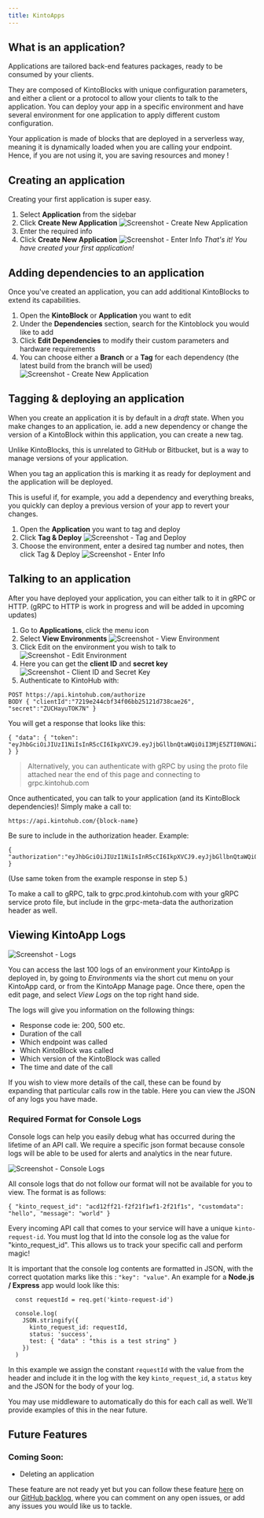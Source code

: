 ```yaml
---
title: KintoApps
---
```


## What is an application?

Applications are tailored back-end features packages, ready to be consumed by your clients.

They are composed of KintoBlocks with unique configuration parameters, and either a client or a protocol to allow your clients to talk to the application. You can deploy your app in a specific environment and have several environment for one application to apply different custom configuration.

Your application is made of blocks that are deployed in a serverless way, meaning it is dynamically loaded when you are calling your endpoint. Hence, if you are not using it, you are saving resources and money !


## Creating an application

Creating your first application is super easy.
1. Select **Application** from the sidebar
2. Click **Create New Application**
![Screenshot - Create New Application](/docs/assets/creating-an-application-1-2.png)
3. Enter the required info
4. Click **Create New Application**
![Screenshot - Enter Info](/docs/assets/creating-an-application-3-4.png)
_That's it! You have created your first application!_

## Adding dependencies to an application

Once you've created an application, you can add additional KintoBlocks to extend its capabilities.

1. Open the **KintoBlock** or **Application** you want to edit
2. Under the **Dependencies** section, search for the Kintoblock you would like to add
3. Click **Edit Dependencies** to modify their custom parameters and hardware requirements
4. You can choose either a **Branch** or a **Tag** for each dependency (the latest build from the branch will be used)
![Screenshot - Create New Application](/docs/assets/adding-dependencies-4-5.png)

## Tagging & deploying an application


When you create an application it is by default in a _draft_ state. When you make changes to an application, ie. add a new dependency or change the version of a KintoBlock within this application, you can create a new tag.

Unlike KintoBlocks, this is unrelated to GitHub or Bitbucket, but is a way to manage versions of your application.

When you tag an application this is marking it as ready for deployment and the application will be deployed.

This is useful if, for example, you add a dependency and everything breaks, you quickly can deploy a previous version of your app to revert your changes.

1. Open the **Application** you want to tag and deploy
2. Click **Tag & Deploy**
![Screenshot - Tag and Deploy](/docs/assets/tagging-and-deploying-1-2.png)
3. Choose the environment, enter a desired tag number and notes, then click Tag & Deploy
![Screenshot - Enter Info](/docs/assets/tagging-and-deploying-3.png)

## Talking to an application

After you have deployed your application, you can either talk to it in gRPC or HTTP.
(gRPC to HTTP is work in progress and will be added in upcoming updates)

1. Go to **Applications**, click the menu icon
2. Select **View Environments**
   ![Screenshot - View Environment](/docs/assets/talking-to-applications-1-2.png)
3. Click Edit on the environment you wish to talk to
   ![Screenshot - Edit Environment](/docs/assets/talking-to-applications-3.png)
4. Here you can get the **client ID** and **secret key**
   ![Screenshot - Client ID and Secret Key](/docs/assets/talking-to-applications-4.png)
5. Authenticate to KintoHub with:

```
POST https://api.kintohub.com/authorize
BODY { "clientId":"7219e244cbf34f06bb25121d738cae26", "secret":"ZUCHayuTOK7N" }
```

You will get a response that looks like this:

```
{ "data": { "token": "eyJhbGciOiJIUzI1NiIsInR5cCI6IkpXVCJ9.eyJjbGllbnQtaWQiOiI3MjE5ZTI0NGNiZjM0ZjA2YmIyNTEyMWQ3MzhjYWUyNiIsInNlc3Npb24taWQiOiI5MzQ3OTFhYy1kNzllLTQ5NWQtYjVlYy01OTJlMmU4MDRjMTciLCJuYmYiOjE1MzA4NTYzNTUsImV4cCI6MTUzMjA2NTk1NSwiaWF0IjoxNTMwODU2MzU1LCJpc3MiOiJNaWRkbGV3YXJlIiwiYXVkIjoiTWlkZGxld2FyZSJ9.Cer1EyzryW5qKfqpSqs5u2t6BunoeUtjpwX_fFAzVj4" } }
```

> Alternatively, you can authenticate with gRPC by using the proto file attached near the end of this page and connecting to grpc.kintohub.com

Once authenticated, you can talk to your application (and its KintoBlock dependencies)!
Simply make a call to:

```
https://api.kintohub.com/{block-name}
```

Be sure to include in the authorization header. Example:

```
{ "authorization":"eyJhbGciOiJIUzI1NiIsInR5cCI6IkpXVCJ9.eyJjbGllbnQtaWQiOiI3MjE5ZTI0NGNiZjM0ZjA2YmIyNTEyMWQ3MzhjYWUyNiIsInNlc3Npb24taWQiOiI5MzQ3OTFhYy1kNzllLTQ5NWQtYjVlYy01OTJlMmU4MDRjMTciLCJuYmYiOjE1MzA4NTYzNTUsImV4cCI6MTUzMjA2NTk1NSwiaWF0IjoxNTMwODU2MzU1LCJpc3MiOiJNaWRkbGV3YXJlIiwiYXVkIjoiTWlkZGxld2FyZSJ9.Cer1EyzryW5qKfqpSqs5u2t6BunoeUtjpwX_fFAzVj4" }
```

(Use same token from the example response in step 5.)

To make a call to gRPC, talk to grpc.prod.kintohub.com with your gRPC service proto file, but include in the grpc-meta-data the authorization header as well.

## Viewing KintoApp Logs

![Screenshot - Logs](/docs/assets/logs-closed.png)

You can access the last 100 logs of an environment your KintoApp is deployed in, by going to *Environments* via the short cut menu on your KintoApp card, or from the KintoApp Manage page. Once there, open the edit page, and select *View Logs* on the top right hand side.

The logs will give you information on the following things:
- Response code ie: 200, 500 etc.
- Duration of the call
- Which endpoint was called
- Which KintoBlock was called
- Which version of the KintoBlock was called
- The time and date of the call

If you wish to view more details of the call, these can be found by expanding that particular calls row in the table. Here you can view the JSON of any logs you have made.

### Required Format for Console Logs

Console logs can help you easily debug what has occurred during the lifetime of an API call. We require a specific json format because console logs will be able to be used for alerts and analytics in the near future.


![Screenshot - Console Logs](/docs/assets/logs-open.png)

All console logs that do not follow our format will not be available for you to view. The format is as follows:

```
{ "kinto_request_id": "acd12ff21-f2f21f1wf1-2f21f1s", "customdata": "hello", "message": "world" }
```

Every incoming API call that comes to your service will have a unique `kinto-request-id`. You must log that Id into the console log as the value for "kinto_request_id". This allows us to track your specific call and perform magic!

It is important that the console log contents are formatted in JSON, with the correct quotation marks like this : `"key": "value"`. An example for a **Node.js / Express** app would look like this:

```
  const requestId = req.get('kinto-request-id')

  console.log(
    JSON.stringify({
      kinto_request_id: requestId,
      status: 'success',
      test: { "data" : "this is a test string" }
    })
  )
```

In this example we assign the constant `requestId` with the value from the header and include it in the log with the key `kinto_request_id`, a `status` key and the JSON for the body of your log.

You may use middleware to automatically do this for each call as well. We'll provide examples of this in the near future.

## Future Features

### Coming Soon:

* Deleting an application

These feature are not ready yet but you can follow these feature [here](https://github.com/kintohub/kintohub-docs/issues/39) on our [GitHub backlog](https://github.com/kintohub/kintohub-docs), where you can comment on any open issues, or add any issues you would like us to tackle.
